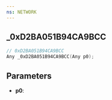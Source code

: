 ```yaml
---
ns: NETWORK
---
```

## _0xD2BA051B94CA9BCC

```c
// 0xD2BA051B94CA9BCC
Any _0xD2BA051B94CA9BCC(Any p0);
```

## Parameters
* **p0**:
